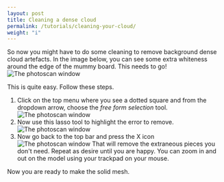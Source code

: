 ```yaml
---
layout: post
title: Cleaning a dense cloud
permalink: /tutorials/cleaning-your-cloud/
weight: "i"
---
```


So now you might have to do some cleaning to remove background dense cloud artefacts. In the image below, you can see some extra whiteness around the edge of the mummy board. This needs to go!
![The photoscan window]({{site.baseurl}}/images/cruft.jpg "Photoscan interface window")

This is quite easy. Follow these steps.

1. Click on the top menu where you see a dotted square and from the dropdown arrow, choose the *free form selection* tool.
![The photoscan window]({{site.baseurl}}/images/lasso.jpg "Photoscan interface window")
2. Now use this lasso tool to highlight the error to remove.
![The photoscan window]({{site.baseurl}}/images/selected.jpg "Photoscan interface window")
3. Now go back to the top bar and press the X icon
![The photoscan window]({{site.baseurl}}/images/topbar.jpg "Photoscan interface window")
That will remove the extraneous pieces you don't need. Repeat as desire until you are happy. You can zoom in and out on the model using your trackpad on your mouse.

Now you are ready to make the solid mesh.

